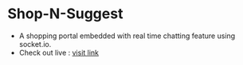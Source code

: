 # Shop-N-Suggest

- A shopping portal embedded with real time chatting feature using socket.io.
- Check out live : [visit link](https://shop-n-suggest.herokuapp.com/)
